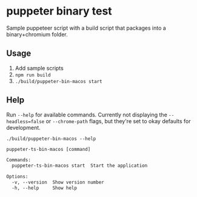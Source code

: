 # puppeter binary test

Sample puppeteer script with a build script that packages into a binary+chromium folder.

## Usage

1. Add sample scripts
2. `npm run build`
3. `./build/puppeter-bin-macos start`


## Help

Run `--help` for available commands. Currently not displaying the `--headless=false` or `--chrome-path` flags, but they're set to okay defaults for development.

`./build/puppeter-bin-macos --help`

```txt
puppeter-ts-bin-macos [command]

Commands:
  puppeter-ts-bin-macos start  Start the application

Options:
  -v, --version  Show version number                                   [boolean]
  -h, --help     Show help
```
